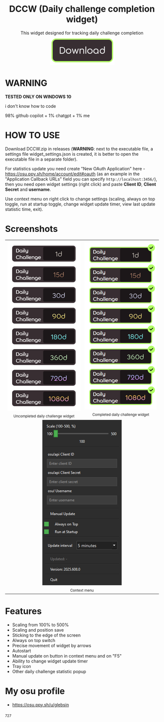 <h1 align="center">
    DCCW (Daily challenge completion widget)
</h1>

<div align="center">This widget designed for tracking daily challenge completion</div>

<div align="center">
  <a href="https://github.com/Glebsin/Daily-challenge-completion-widget/releases/tag/2025.616.0">
    <img src="misc/images/button-download.png" alt="download" />
  </a>
</div>

# **WARNING**

**TESTED ONLY ON WINDOWS 10**

i don't know how to code

98% github copilot + 1% chatgpt + 1% me

# HOW TO USE

Download DCCW.zip in releases (**WARNING**: next to the executable file, a settings file widget_settings.json is created, it is better to open the executable file in a separate folder).

For statistics update you need create "New OAuth Application" here - https://osu.ppy.sh/home/account/edit#oauth (as an example in the "Application Callback URLs" field you can specify `http://localhost:3456/`), then you need open widget settings (right click) and paste **Client ID**, **Client Secret** and **username**.

Use context menu on right click to change settings (scaling, always on top toggle, run at startup toggle, change widget update timer, view last update statistic time, exit).

# Screenshots

<div align="center">
<table>
  <tr>
    <td align="center">
      <img src="misc/images/screenshot-uncompleted.png" alt="Uncompleted daily challenge widget"/><br>
      <sub>Uncompleted daily challenge widget</sub>
    </td>
    <td align="center">
      <img src="misc/images/screenshot-completed.png" alt="Completed daily challenge widget"/><br>
      <sub>Completed daily challenge widget</sub>
    </td>
  </tr>
    <tr>
    <td colspan="2" align="center">
      <img src="misc/images/screenshot-contextmenu.png" alt="Long preview" />
      <br>
      <sub>Context menu</sub>
    </td>
  </tr>
</table>
</div>

# Features

- Scaling from 100% to 500%
- Scaling and position save
- Sticking to the edge of the screen
- Always on top switch
- Precise movement of widget by arrows
- Autostart
- Manual update on button in context menu and on "F5"
- Ability to change widget update timer
- Tray icon
- Other daily challenge statistic popup

# My osu profile
- https://osu.ppy.sh/u/glebsin

<sub>727</sub>
